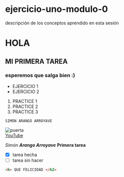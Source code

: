 # ejercicio-uno-modulo-0
descripción de los conceptos aprendido en esta sesión
# HOLA
## MI PRIMERA TAREA
### esperemos que salga bien :)

- EJERCICIO 1
- EJERCICIO 2

1. PRACTICE 1
2. PRACTICE 2
3. PRACTICE 3

~~~
SIMÓN ARANGO ARROYAVE
~~~

![puerta](https://images.pexels.com/photos/5845544/pexels-photo-5845544.jpeg?cs=srgb&dl=pexels-charles-parker-5845544.jpg&fm=jpg)<br>
[YouTube](https://www.youtube.com/)

*Simón*
***Arango Arroyave***
**Primera tarea**

- [x] tarea hecha
- [ ] tarea sin hacer

```html 
<h> QUE FELICIDAD </h2>
```

